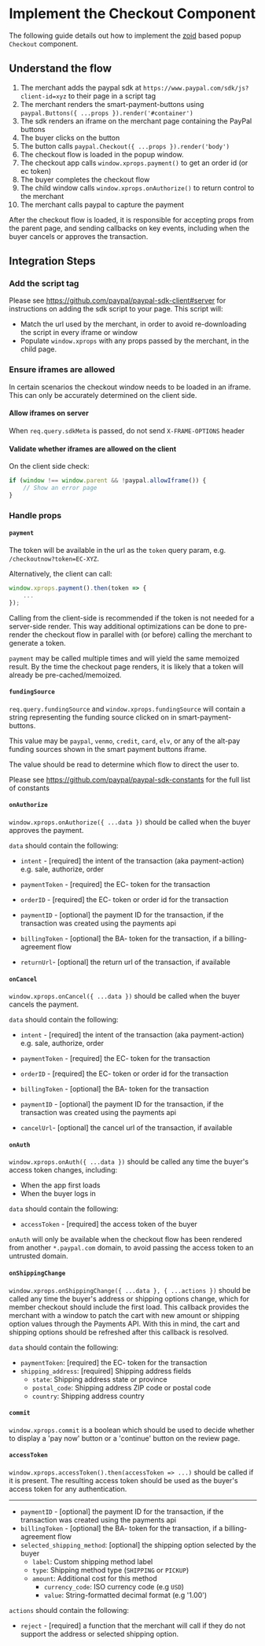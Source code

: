 # Implement the Checkout Component

The following guide details out how to implement the [zoid](https://github.com/krakenjs/zoid) based popup `Checkout` component.

## Understand the flow

1. The merchant adds the paypal sdk at `https://www.paypal.com/sdk/js?client-id=xyz` to their page in a script tag
2. The merchant renders the smart-payment-buttons using `paypal.Buttons({ ...props }).render('#container')`
3. The sdk renders an iframe on the merchant page containing the PayPal buttons
4. The buyer clicks on the button
5. The button calls `paypal.Checkout({ ...props }).render('body')`
6. The checkout flow is loaded in the popup window.
7. The checkout app calls `window.xprops.payment()` to get an order id (or ec token)
8. The buyer completes the checkout flow
9. The child window calls `window.xprops.onAuthorize()` to return control to the merchant
10. The merchant calls paypal to capture the payment

After the checkout flow is loaded, it is responsible for accepting props from the parent page, and sending callbacks on key events, including when the buyer cancels or approves the transaction.

## Integration Steps

### Add the script tag

Please see https://github.com/paypal/paypal-sdk-client#server for instructions on adding the sdk script to your page. This script will:

- Match the url used by the merchant, in order to avoid re-downloading the script in every iframe or window
- Populate `window.xprops` with any props passed by the merchant, in the child page.

### Ensure iframes are allowed

In certain scenarios the checkout window needs to be loaded in an iframe. This can only be accurately determined on the client side.

#### Allow iframes on server

When `req.query.sdkMeta` is passed, do not send `X-FRAME-OPTIONS` header

#### Validate whether iframes are allowed on the client

On the client side check:

```javascript
if (window !== window.parent && !paypal.allowIframe()) {
    // Show an error page
}
```

### Handle props

#### `payment`

The token will be available in the url as the `token` query param, e.g. `/checkoutnow?token=EC-XYZ`.

Alternatively, the client can call:

```javascript
window.xprops.payment().then(token => {
    ...
});
```

Calling from the client-side is recommended if the token is not needed for a server-side render. This way additional optimizations can be done to pre-render the checkout flow in parallel with (or before) calling the merchant to generate a token.

`payment` may be called multiple times and will yield the same memoized result. By the time the checkout page renders, it is likely that a token will already be pre-cached/memoized.

#### `fundingSource`

`req.query.fundingSource` and `window.xprops.fundingSource` will contain a string representing the funding source clicked on in smart-payment-buttons.

This value may be `paypal`, `venmo`, `credit`, `card`, `elv`, or any of the alt-pay funding sources shown in the smart payment buttons iframe.

The value should be read to determine which flow to direct the user to.

Please see https://github.com/paypal/paypal-sdk-constants for the full list of constants

#### `onAuthorize`

`window.xprops.onAuthorize({ ...data })` should be called when the buyer approves the payment.

`data` should contain the following:

- `intent` - [required] the intent of the transaction (aka payment-action) e.g. sale, authorize, order
- `paymentToken` - [required] the EC- token for the transaction
- `orderID` - [required] the EC- token or order id for the transaction

- `paymentID` - [optional] the payment ID for the transaction, if the transaction was created using the payments api
- `billingToken` - [optional] the BA- token for the transaction, if a billing-agreement flow
- `returnUrl`- [optional] the return url of the transaction, if available

#### `onCancel`

`window.xprops.onCancel({ ...data })` should be called when the buyer cancels the payment.

`data` should contain the following:

- `intent` - [required] the intent of the transaction (aka payment-action) e.g. sale, authorize, order
- `paymentToken` - [required] the EC- token for the transaction
- `orderID` - [required] the EC- token or order id for the transaction

- `billingToken` - [optional] the BA- token for the transaction
- `paymentID` - [optional] the payment ID for the transaction, if the transaction was created using the payments api
- `cancelUrl`- [optional] the cancel url of the transaction, if available

#### `onAuth`

`window.xprops.onAuth({ ...data })` should be called any time the buyer's access token changes, including:

- When the app first loads
- When the buyer logs in

`data` should contain the following:

- `accessToken` - [required] the access token of the buyer

`onAuth` will only be available when the checkout flow has been rendered from another `*.paypal.com` domain, to avoid passing the access token to an untrusted domain. 

#### `onShippingChange`

`window.xprops.onShippingChange({ ...data }, { ...actions })` should be called any time the buyer's address or shipping options change, which for member checkout should include the first load. This callback provides the merchant with a window to patch the cart with new amount or shipping option values through the Payments API. With this in mind, the cart and shipping options should be refreshed after this callback is resolved.

`data` should contain the following:

- `paymentToken`: [required] the EC- token for the transaction
- `shipping_address`: [required] Shipping address fields
	- `state`: Shipping address state or province
	- `postal_code`: Shipping address ZIP code or postal code
	- `country`: Shipping address country

#### `commit`

`window.xprops.commit` is a boolean which should be used to decide whether to display a 'pay now' button or a 'continue' button on the review page.

#### `accessToken`

`window.xprops.accessToken().then(accessToken => ...)` should be called if it is present. The resulting access token should be used as the buyer's access token for any authentication.

---

- `paymentID` - [optional] the payment ID for the transaction, if the transaction was created using the payments api 
- `billingToken` - [optional] the BA- token for the transaction, if a billing-agreement flow 
- `selected_shipping_method`: [optional] the shipping option selected by the buyer
	- `label`: Custom shipping method label
	- `type`: Shipping method type (`SHIPPING` or `PICKUP`)
	- `amount`: Additional cost for this method
		- `currency_code`: ISO currency code (e.g `USD`)
		- `value`: String-formatted decimal format (e.g '1.00')

`actions` should contain the following:

- `reject` - [required] a function that the merchant will call if they do not support the address or selected shipping option.
